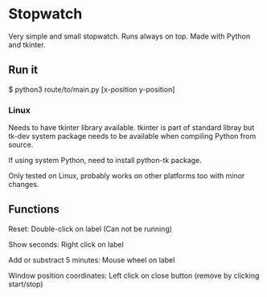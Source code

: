 # Stopwatch
Very simple and small stopwatch. Runs always on top. Made with Python and tkinter.

## Run it
$ python3 route/to/main.py [x-position y-position]

### Linux
Needs to have tkinter library available. tkinter is part of standard libray but tk-dev system package 
needs to be available when compiling Python from source.

If using system Python, need to install python-tk package.

Only tested on Linux, probably works on other platforms too with minor changes.

## Functions
Reset: Double-click on label (Can not be running)

Show seconds: Right click on label

Add or substract 5 minutes: Mouse wheel on label

Window position coordinates: Left click on close button (remove by clicking start/stop)
